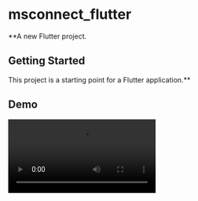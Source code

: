 # msconnect_flutter

**A new Flutter project.

## Getting Started

This project is a starting point for a Flutter application.**
## Demo

![Demo GIF](assets/The_video.mp4)

